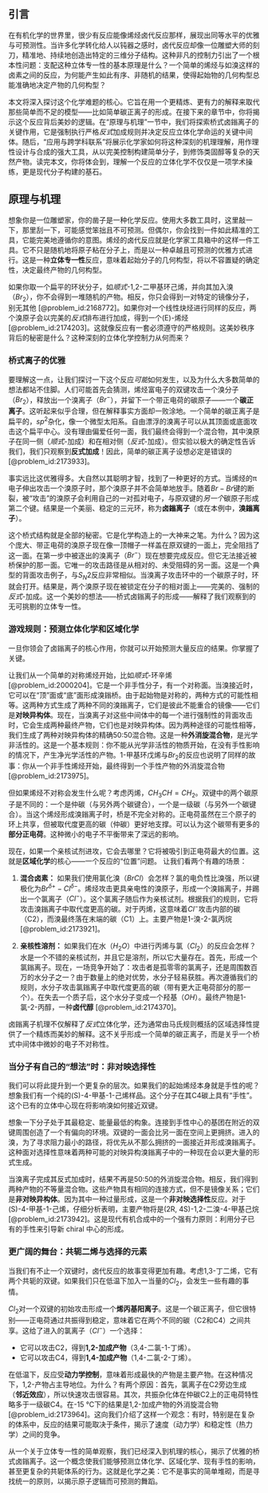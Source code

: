 ## 引言
在有机化学的世界里，很少有反应能像烯烃卤代反应那样，展现出同等水平的优雅与可预测性。当许多化学转化给人以钝器之感时，卤代反应却像一位雕塑大师的刻刀，精准地、持续地创造出特定的三维分子结构。这种非凡的控制力引出了一个根本性问题：支配这种立体专一性的基本原理是什么？一个简单的烯烃与如溴这样的卤素之间的反应，为何能产生如此有序、非随机的结果，使得起始物的几何构型总能准确地决定产物的几何构型？

本文将深入探讨这个化学难题的核心。它旨在用一个更精炼、更有力的解释来取代那些简单而不足的模型——比如简单碳正离子的形成。在接下来的章节中，你将揭示这个反应背后美妙的逻辑。在“原理与机理”一节中，我们将探索桥式卤鎓离子的关键作用，它是强制执行严格*反式*加成规则并决定反应立体化学命运的关键中间体。随后，“应用与跨学科联系”将展示化学家如何将这种深刻的机理理解，用作理性设计与合成的强大工具，从以完美控制构建简单分子，到修饰类固醇等复杂的天然产物。读完本文，你将体会到，理解一个反应的立体化学不仅仅是一项学术操练，更是现代分子构建的基石。

## 原理与机理

想象你是一位雕塑家，你的凿子是一种化学反应。使用大多数工具时，这里敲一下，那里刮一下，可能感觉笨拙且不可预测。但偶尔，你会找到一件如此精准的工具，它能完美地遵循你的意图。烯烃的卤代反应就是化学家工具箱中的这样一件工具。它不只是随机地将原子粘在分子上，而是以一种卓越且可预测的优雅方式进行。这是一种**立体专一性**反应，意味着起始分子的几何构型，将以不容置疑的确定性，决定最终产物的几何构型。

如果你取一个扁平的环状分子，如*顺式*-1,2-二甲基环己烯，并向其加入溴（$Br_2$），你不会得到一堆随机的产物。相反，你只会得到一对特定的镜像分子，别无其他 [@problem_id:2168772]。如果你对一个线性炔烃进行同样的反应，两个溴原子会以完美的*反式*排布进行加成，得到一个(E)-烯烃 [@problem_id:2174203]。这就像反应有一套必须遵守的严格规则。这美妙秩序背后的秘密是什么？这种深刻的立体化学控制力从何而来？

### 桥式离子的优雅

要理解这一点，让我们探讨一下这个反应*可能*如何发生，以及为什么大多数简单的想法都站不住脚。人们可能首先会猜测，烯烃富电子的双键攻击一个溴分子（$Br_2$），释放出一个溴离子（$Br^−$），并留下一个带正电荷的碳原子——一个**碳正离子**。这听起来似乎合理，但在解释事实方面却一败涂地。一个简单的碳正离子是扁平的，$sp^2$杂化，像一个微型太阳系。自由漂浮的溴离子可以从其顶面或底面攻击这个扁平中心。没有理由偏爱任何一面，我们最终会得到一个混合物，其中溴原子在同一侧（*顺式*-加成）和在相对侧（*反式*-加成）。但实验以极大的确定性告诉我们，我们只观察到**反式加成**！因此，简单的碳正离子设想必定是错误的 [@problem_id:2173933]。

事实远比这优雅得多。大自然以其聪明才智，找到了一种更好的方式。当烯烃的π电子伸出攻击一个溴原子时，那个溴原子并不会简单地放手。随着$Br-Br$键的断裂，被“攻击”的溴原子会利用自己的一对孤对电子，与原双键的*另一个*碳原子形成第二个键。结果是一个美丽、稳定的三元环，称为**卤鎓离子**（或在本例中，**溴鎓离子**）。

这个桥式结构就是全部的秘密。它是化学构造上的一大神来之笔。为什么？因为这个庞大、带正电荷的溴原子现在像一顶帽子一样盖在原双键的一面上，完全阻挡了这一面。在第一步中被逐出的溴离子（$Br^−$）现在想要完成反应。但它无法接近被桥保护的那一面。它唯一的攻击路径是从相对的、未受阻碍的另一面。这是一个典型的背面攻击例子，与$S_N2$反应非常相似。当溴离子攻击环中的一个碳原子时，环就会打开。结果是，两个溴原子现在被锁定在分子的相对面上——完美的、强制的*反式*-加成。这一个美妙的想法——桥式卤鎓离子的形成——解释了我们观察到的无可挑剔的立体专一性。

### 游戏规则：预测立体化学和区域化学

一旦你领会了卤鎓离子的核心作用，你就可以开始预测大量反应的结果。你掌握了关键。

让我们从一个简单的对称烯烃开始，比如*顺式*-环辛烯 [@problem_id:2000204]。它是一个非手性分子，有一个对称面。当溴接近时，它可以在“顶”面或“底”面形成溴鎓桥。由于起始物是对称的，两种方式的可能性相等。这两种方式生成了两种不同的溴鎓离子，它们是彼此不能重合的镜像——它们是**对映异构体**。现在，当溴离子对这些中间体中的每一个进行强制性的背面攻击时，它会生成两种最终产物，它们也是对映异构体。因为两种途径的可能性相等，我们生成了两种对映异构体的精确50:50混合物。这是一种**外消旋混合物**，是光学非活性的。这是一个基本规则：你不能从光学非活性的物质开始，在没有手性影响的情况下，产生净光学活性的产物。1-甲基环戊烯与$Br_2$的反应也说明了同样的故事：你从一个非手性烯烃开始，最终得到一个手性产物的外消旋混合物 [@problem_id:2173975]。

但如果烯烃不对称会发生什么呢？考虑丙烯，$CH_3CH=CH_2$。双键中的两个碳原子是不同的：一个是仲碳（与另外两个碳键合），一个是一级碳（与另外一个碳键合）。当这个烯烃形成溴鎓离子时，桥是不完全对称的。正电荷虽然在三个原子的环上共享，但被取代度更高的碳（仲碳）更好地支撑。可以认为这个碳带有更多的**部分正电荷**。这种微小的电子不平衡带来了深远的影响。

现在，如果一个亲核试剂进攻，它会去哪里？它将被吸引到正电荷最大的位置。这就是**区域化学**的核心——一个反应的“位置”问题。
让我们看两个有趣的场景：

1.  **混合卤素：** 如果我们使用氯化溴（$BrCl$）会怎样？氯的电负性比溴强，所以键极化为$Br^{\delta+}-Cl^{\delta-}$。烯烃攻击更具亲电性的溴原子，形成一个溴鎓离子，并踢出一个氯离子（$Cl^−$）。这个氯离子随后作为亲核试剂。根据我们的规则，它将攻击溴鎓离子中取代度更高的碳。对于丙烯，这意味着$Cl^−$攻击内部的碳（C2），而溴最终落在末端的碳（C1）上。主要产物是1-溴-2-氯丙烷 [@problem_id:2173921]。

2.  **亲核性溶剂：** 如果我们在水（$H_2O$）中进行丙烯与氯（$Cl_2$）的反应会怎样？水是一个不错的亲核试剂，并且它是溶剂，所以它大量存在。首先，形成一个氯鎓离子。现在，一场竞争开始了：攻击者是孤零零的氯离子，还是周围数百万的水分子之一？由于数量上的绝对优势，水分子轻易获胜。再次遵循我们的规则，水分子攻击氯鎓离子中取代度更高的碳（带有更大正电荷部分的那一个）。在失去一个质子后，这个水分子变成一个羟基（$OH$）。最终产物是1-氯-2-丙醇，一种**卤代醇** [@problem_id:2174370]。

卤鎓离子机理不仅解释了*反式*立体化学，还为通常由马氏规则概括的区域选择性提供了一个精炼而美妙的解释。这不关乎形成一个简单的碳正离子，而是关乎一个桥式中间体中微妙的电子不对称性。

### 当分子有自己的“想法”时：非对映选择性

我们可以将此提升到一个更复杂的层次。如果我们的起始烯烃本身就是手性的呢？想象我们有一个纯的(S)-4-甲基-1-己烯样品。这个分子在其C4碳上具有“手性”。这个已有的立体中心现在将影响溴如何接近双键。

想象一下分子处于其最稳定、能量最低的构象。连接到手性中心的基团在附近的双键周围创造了一个有偏向的环境。双键的一面会比另一面在空间上更拥挤。进入的溴，为了寻求阻力最小的路径，将优先从不那么拥挤的一面接近并形成溴鎓离子。这种面对选择性意味着两种可能的对映异构溴鎓离子中的一种现在会以更大量的形式生成。

当溴离子完成其反式加成时，结果不再是50:50的外消旋混合物。相反，我们得到两种产物的不等量混合物。这些产物具有相同的连接方式，但不是镜像关系；它们是**非对映异构体**。因为其中一种过量形成，这是一个**非对映选择性**反应。对于(S)-4-甲基-1-己烯，仔细分析表明，主要产物将是(2R, 4S)-1,2-二溴-4-甲基己烷 [@problem_id:2173942]。这是现代有机合成中的一个强有力原则：利用分子已有的手性来引导新 chiral 中心的形成。

### 更广阔的舞台：共轭二烯与选择的元素

当我们有不止一个双键时，卤代反应的故事变得更加有趣。考虑1,3-丁二烯，它有两个共轭的双键。如果我们只在低温下加入一当量的$Cl_2$，会发生一些有趣的事情。

$Cl_2$对一个双键的初始攻击形成一个**烯丙基阳离子**。这是一个碳正离子，但它很特别——正电荷通过共振得到稳定，意味着它在两个不同的碳（C2和C4）之间共享。这给了进入的氯离子（$Cl^-$）一个选择：

-   它可以攻击C2，得到**1,2-加成产物**（3,4-二氯-1-丁烯）。
-   它可以攻击C4，得到**1,4-加成产物**（1,4-二氯-2-丁烯）。

在低温下，反应受**动力学控制**，意味着形成最快的产物是主要产物。在这种情况下，1,2-产物占主导地位。为什么？有两个原因：首先，氯离子在C2旁边生成（**邻近效应**），所以快速攻击很容易。其次，共振杂化体在仲碳C2上的正电荷特性略多于一级碳C4。在-15 °C下的结果是1,2-加成产物的外消旋混合物 [@problem_id:2173964]。这向我们介绍了这样一个观念：有时，特别是在复杂的体系中，反应的结果可能取决于条件，揭示了速度（动力学）和稳定性（热力学）之间的竞争。

从一个关于立体专一性的简单观察，我们已经深入到机理的核心，揭示了优雅的桥式卤鎓离子。这一个概念使我们能够预测立体化学、区域化学、现有手性的影响，甚至更复杂的共轭体系的行为。这就是化学之美：它不是事实的简单堆砌，而是寻找统一的原则，以揭示原子逻辑而可预测的舞蹈。

